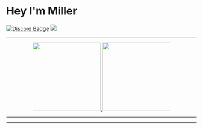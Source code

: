 # Hey I'm Miller
[![Discord Badge](https://img.shields.io/badge/-Discord-9B9B9B?style=flat-square&logo=Discord&logoColor=white)](https://discord.gg/YwX9xHKZ) 
![](https://komarev.com/ghpvc/?username=Miller-Dev1&label=Views&color=lightgrey&style=flat)

---
<p align="center">
<a href="https://github.com/Miller-Dev1">
  <img height="180em" src="https://github-readme-stats.vercel.app/api?username=Miller-Dev1&show_icons=true&title_color=5865F2&icon_color=5865F2&text_color=FFFFFF&bg_color=171B23&include_all_commits=true&count_private=true"/>
  <img height="180em" src="https://github-readme-stats.vercel.app/api/top-langs/?username=Miller-Dev1&layout=compact&langs_count=8&title_color=5865F2&icon_color=5865F2&text_color=FFFFFF&bg_color=171B23"/>
</a>
</p>

---

---
